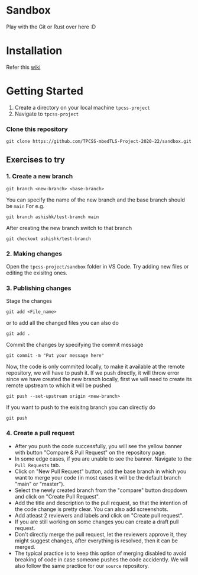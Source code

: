 # Sandbox

Play with the Git or Rust over here :D

# Installation

Refer this [wiki](https://github.com/TPCSS-mbedTLS-Project-2020-22/sandbox/wiki/Tools-Required)

# Getting Started

1. Create a directory on your local machine `tpcss-project`
2. Navigate to `tpcss-project`

### Clone this repository

```
git clone https://github.com/TPCSS-mbedTLS-Project-2020-22/sandbox.git
```

## Exercises to try

### 1. Create a new branch

```
git branch <new-branch> <base-branch>
```

You can specify the name of the new branch and the base branch should be `main` For e.g.

```
git branch ashishk/test-branch main
```

After creating the new branch switch to that branch

```
git checkout ashishk/test-branch
```

### 2. Making changes

Open the `tpcss-project/sandbox` folder in VS Code. Try adding new files or editing the exisitng ones.

### 3. Publishing changes

Stage the changes

```
git add <File_name>
```

or to add all the changed files you can also do

```
git add .
```

Commit the changes by specifying the commit message

```
git commit -m "Put your message here"
```

Now, the code is only commited locally, to make it available at the remote repository, we will have to push it. If we push directly, it will throw error
since we have created the new branch locally, first we will need to create its remote upstream to which it will be pushed

```
git push --set-upstream origin <new-branch>
```

If you want to push to the exisitng branch you can directly do

```
git push
```

### 4. Create a pull request

- After you push the code successfully, you will see the yellow banner with button "Compare & Pull Request" on the repository page.
- In some edge cases, if you are unable to see the banner. Navigate to the `Pull Requests` tab.
- Click on "New Pull Request" button, add the base branch in which you want to merge your code (in most cases it will be the default branch "main" or "master").
- Select the newly created branch from the "compare" button dropdown and click on "Create Pull Request".
- Add the title and description to the pull request, so that the intention of the code change is pretty clear. You can also add screenshots.
- Add atleast 2 reviewers and labels and click on "Create pull request".
- If you are still working on some changes you can create a draft pull request.
- Don't directly merge the pull request, let the reviewers approve it, they might suggest changes, after everything is resolved, then it can be merged.
- The typical practice is to keep this option of merging disabled to avoid breaking of code in case someone pushes the code accidently. We will also follow the same practice for our `source` repository.
